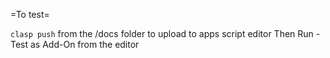 =To test=

`clasp push` from the /docs folder to upload to apps script editor
Then Run - Test as Add-On from the editor